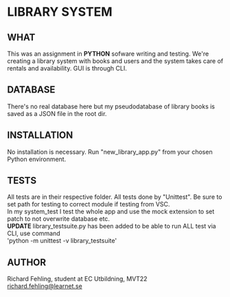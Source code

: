 # LIBRARY SYSTEM

## WHAT
This was an assignment in **PYTHON** sofware writing and testing.
We're creating a library system with books and users and the system
takes care of rentals and availability.
GUI is through CLI.

## DATABASE
There's no real database here but my pseudodatabase of library books
is saved as a JSON file in the root dir.

## INSTALLATION
No installation is necessary. Run "new_library_app.py" from your chosen Python environment.

## TESTS
All tests are in their respective folder. All tests done by "Unittest". Be sure to set path 
for testing to correct module if testing from VSC.<br/>
In my system_test I test the whole app and use the mock extension to set patch to not overwrite
database etc.<br/>
**UPDATE** library_testsuite.py has been added to be able to run ALL test via CLI, use command<br/>
'python -m unittest -v library_testsuite'


## AUTHOR
Richard Fehling, student at EC Utbildning, MVT22<br/>
richard.fehling@learnet.se